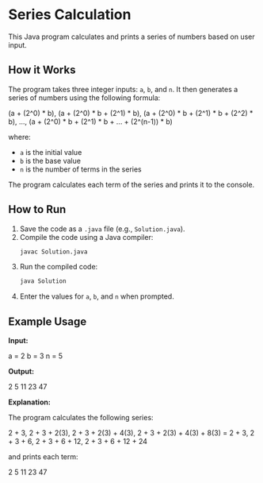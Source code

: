 # Series Calculation

This Java program calculates and prints a series of numbers based on user input.

## How it Works

The program takes three integer inputs: `a`, `b`, and `n`. It then generates a series of numbers using the following formula:

(a + (2^0) * b), (a + (2^0) * b + (2^1) * b), (a + (2^0) * b + (2^1) * b + (2^2) * b), ..., (a + (2^0) * b + (2^1) * b + ... + (2^(n-1)) * b)


where:

* `a` is the initial value
* `b` is the base value
* `n` is the number of terms in the series

The program calculates each term of the series and prints it to the console.

## How to Run

1.  Save the code as a `.java` file (e.g., `Solution.java`).
2.  Compile the code using a Java compiler:
    ```bash
    javac Solution.java
    ```
3.  Run the compiled code:
    ```bash
    java Solution
    ```
4.  Enter the values for `a`, `b`, and `n` when prompted.

## Example Usage

**Input:**

a = 2
b = 3
n = 5


**Output:**

2 5 11 23 47


**Explanation:**

The program calculates the following series:

2 + 3, 2 + 3 + 2(3), 2 + 3 + 2(3) + 4(3), 2 + 3 + 2(3) + 4(3) + 8(3)
= 2 + 3, 2 + 3 + 6, 2 + 3 + 6 + 12, 2 + 3 + 6 + 12 + 24


and prints each term:

2 5 11 23 47
